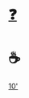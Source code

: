 # [❓](https://etherpad.wikimedia.org/p/bfh-ch-module-eoss-hs23)
# ☕

[10'](https://youtu.be/DcvtwlM1aIE)

